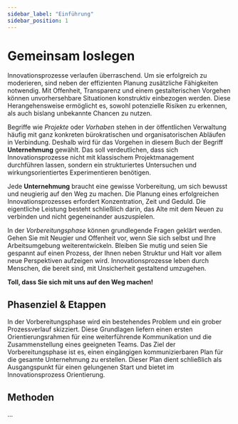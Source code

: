 ```yaml
---
sidebar_label: "Einführung"
sidebar_position: 1
---
```


# Gemeinsam loslegen

Innovationsprozesse verlaufen überraschend. Um sie erfolgreich zu moderieren, sind neben der effizienten Planung zusätzliche Fähigkeiten notwendig. Mit Offenheit, Transparenz und einem gestalterischen Vorgehen können unvorhersehbare Situationen konstruktiv einbezogen werden. Diese Herangehensweise ermöglicht es, sowohl potenzielle Risiken zu erkennen, als auch bislang unbekannte Chancen zu nutzen.

Begriffe wie _Projekte_ oder _Vorhaben_ stehen in der öffentlichen Verwaltung häufig mit ganz konkreten bürokratischen und organisatorischen Abläufen in Verbindung. Deshalb wird für das Vorgehen in diesem Buch der Begriff **Unternehmung** gewählt. Das soll verdeutlichen, dass sich Innovationsprozesse nicht mit klassischem Projektmanagement durchführen lassen, sondern ein strukturiertes Untersuchen und wirkungsorientiertes Experimentieren benötigen.

Jede **Unternehmung** braucht eine gewisse Vorbereitung, um sich bewusst und neugierig auf den Weg zu machen. Die Planung eines erfolgreichen Innovationsprozesses erfordert Konzentration, Zeit und Geduld. Die eigentliche Leistung besteht schließlich darin, das Alte mit dem Neuen zu verbinden und nicht gegeneinander auszuspielen.

In der _Vorbereitungsphase_ können grundlegende Fragen geklärt werden. Gehen Sie mit Neugier und Offenheit vor, wenn Sie sich selbst und Ihre Arbeitsumgebung weiterentwickeln. Bleiben Sie mutig und seien Sie gespannt auf einen Prozess, der Ihnen neben Struktur und Halt vor allem neue Perspektiven aufzeigen wird. Innovationsprozesse leben durch Menschen, die bereit sind, mit Unsicherheit gestaltend umzugehen.

**Toll, dass Sie sich mit uns auf den Weg machen!**

## Phasenziel & Etappen

In der Vorbereitungsphase wird ein bestehendes Problem und ein grober Prozessverlauf skizziert. Diese Grundlagen liefern einen ersten Orientierungsrahmen für eine weiterführende Kommunikation und die Zusammenstellung eines geeigneten Teams. Das Ziel der Vorbereitungsphase ist es, einen eingängigen kommunizierbaren Plan für die gesamte Unternehmung zu erstellen. Dieser Plan dient schließlich als Ausgangspunkt für einen gelungenen Start und bietet im Innovationsprozess Orientierung.

## Methoden

...
